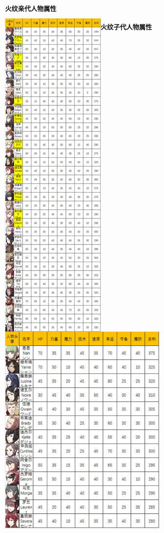 

## 火纹亲代人物属性

<img src="media/6f76d3f9d72a6059d200d3142334349b033bba21.jpg" align=left>

## 火纹子代人物属性

<img src="media/e780dd2a6059252d2c072f0a3f9b033b5bb5b921.jpg" align=left>

